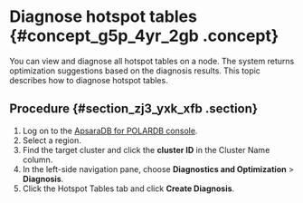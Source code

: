 # Diagnose hotspot tables {#concept_g5p_4yr_2gb .concept}

You can view and diagnose all hotspot tables on a node. The system returns optimization suggestions based on the diagnosis results. This topic describes how to diagnose hotspot tables.

## Procedure {#section_zj3_yxk_xfb .section}

1.  Log on to the [ApsaraDB for POLARDB console](https://polardb.console.aliyun.com/).
2.  Select a region.
3.  Find the target cluster and click the **cluster ID** in the Cluster Name column.
4.  In the left-side navigation pane, choose **Diagnostics and Optimization** \> **Diagnosis**.
5.  Click the Hotspot Tables tab and click **Create Diagnosis**.

